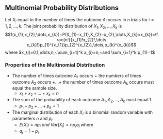 ## Multinomial Probability Distributions

Let $X_{i}$ equal to the number of times the outcome $A_{i}$ occurs in $n$ trials for $i=1,2,\dots,k$. The joint probability distribution of $X_{1},X_{2},\dots,X_{k}$ is
$$f(x_{1},x_{2},\dots,x_{k})=P(X_{1}=x_{1},X_{2}=x_{2},\dots,X_{k}=x_{k})=\frac{n!}{x_{1}!x_{2}!,\dots x_{k}!}p_{1}^{x_{1}}p_{2}^{x_{2}},\dots,p_{k}^{x_{k}}$$
where $x_{i}=0,1,\dots,n;~\sum_{i=1}^k x_{i}=n;~and \sum_{i=1}^k p_{1}=1$

### Properties of the Multinomial Distribution

- The number of times outcome $A_{1}$ occurs $+$ the numbers of times outcome $A_{2}$ occurs $+\dots+$ the number of times outcome $A_{k}$ occurs must equal the sample size. 
	- $x_{1}+x_{2}+\dots+x_{k}=n$
- The sum of the probability of each outcome $A_{1},A_{2},\dots,A_{k}$ must equal 1.
	- $p_{1}+p_{2}+\dots+p_{k}=1$
- The marginal distribution of each $X_{i}$ is a binomial random variable with parameters $n$ and $p_{i}$.
	- $E(X_{i})=np_{i}~and~Var(X_{i})=np_{i}q_{i}$ where
	- $q_{i}=1-p_{i}$

